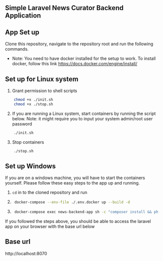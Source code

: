 ## Simple Laravel News Curator Backend Application

## App Set up
Clone this repository, navigate to the repository root and run the following commands.
- Note: You need to have docker installed for the setup to work. To install docker, follow this link https://docs.docker.com/engine/install/

## Set up for Linux system
1. Grant permission to shell scripts
```bash
    chmod +x ./init.sh
    chmod +x ./stop.sh
```
2. If you are running a Linux system, start containers by running the script below. Note: it might require you to input your system admin/root user password
```bash
    ./init.sh
```
3. Stop containers
```bash
    ./stop.sh
```

## Set up Windows
If you are on a windows machine, you will have to start the containers yourself. Please follow these easy steps to the app up and running.

1. ``cd`` in to the cloned repository and run
2. ```bash
    docker-compose --env-file ./.env.docker up --build -d
    ```
3. ```bash
    docker-compose exec news-backend-app sh -c "composer install && php artisan migrate --seed && php artisan app:fetch-news &&  php artisan serve --port 8070 --host 0.0.0.0 --env ./.env.docker"
    ```
If you followed the steps above, you should be able to access the laravel app on your browser with the base url below

## Base url
http://localhost:8070
